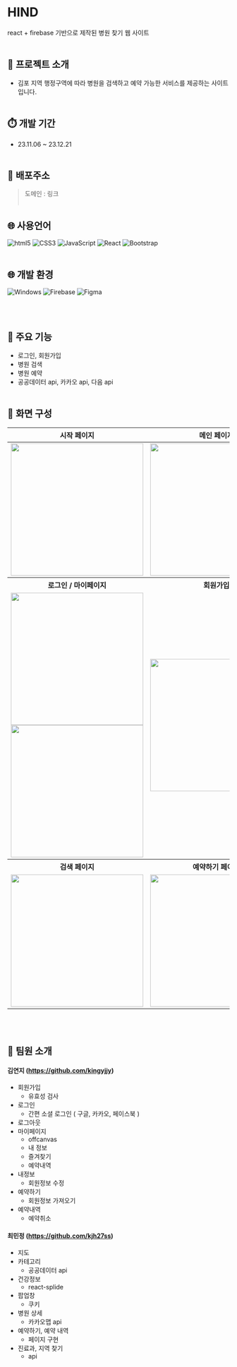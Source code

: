 # HIND

react + firebase 기반으로 제작된 병원 찾기 웹 사이트
<br/><br/>

## 	:bookmark_tabs: 프로젝트 소개
- 김포 지역 행정구역에 따라 병원을 검색하고 예약 가능한 서비스를 제공하는 사이트입니다.
<br/><br/>

## :stopwatch: 개발 기간
- 23.11.06 ~ 23.12.21
<br/><br/>

## 	:link: 배포주소
> 도메인 : 링크
<br/><br/>



## :globe_with_meridians:	사용언어
<img alt="html5" src ="https://img.shields.io/badge/html5-E34F26.svg?&style=for-the-badge&logo=html5&logoColor=black"/> <img alt="CSS3" src="https://img.shields.io/badge/CSS3-1572B6.svg?&style=for-the-badge&logo=CSS3&logoColor=white"/> 
<img alt="JavaScript" src ="https://img.shields.io/badge/JavaScriipt-F7DF1E.svg?&style=for-the-badge&logo=JavaScript&logoColor=black"/> 
<img alt="React" src="https://img.shields.io/badge/React-61DAFB.svg?&style=for-the-badge&logo=React&logoColor=white"/> 
<img alt="Bootstrap" src="https://img.shields.io/badge/Bootstrap-7952B3.svg?&style=for-the-badge&logo=Bootstrap&logoColor=white"/>
<br/><br/>
## :globe_with_meridians:	개발 환경
<img alt="Windows" src="https://img.shields.io/badge/Windows-0078D4.svg?&style=for-the-badge&logo=Windows&logoColor=white"/> <img alt="Firebase" src="https://img.shields.io/badge/Firebase-FFCA28.svg?&style=for-the-badge&logo=Firebase&logoColor=white"/>
<img alt="Figma" src="https://img.shields.io/badge/Figma-F24E1E.svg?&style=for-the-badge&logo=Figma&logoColor=white"/>

<br/><br/>


## :balloon: 주요 기능
- 로그인, 회원가입
- 병원 검색
- 병원 예약
- 공공데이터 api, 카카오 api, 다음 api
  <br/><br/>
  
## :receipt: 화면 구성
<table>
  <thead>
      <tr>
          <th align="center">시작 페이지</th>
          <th align="center">메인 페이지</th>
          <th align="center">병원 상세 페이지</th>
      </tr>
  </thead>
  <tbody>
      <tr>
          <td align="center"><a target="_blank" rel="noopener noreferrer" href="#"><img width="300" src="https://github.com/kingyjjy/hospitalweb/assets/141803591/5b206feb-e420-4a3f-8eee-37672ab5571d" style="max-width:100%;"></a></td>
          <td align="center"><a target="_blank" rel="noopener noreferrer" href="#"><img width="300" src="https://github.com/kingyjjy/hospitalweb/assets/141803591/2e8d58e9-01ef-449a-a09b-470a29465079" style="max-width:100%;"></a></td>
          <td align="center"><a target="_blank" rel="noopener noreferrer" href="#"><img width="300" src="https://github.com/kingyjjy/hospitalweb/assets/141803591/4fd40ca0-1124-4b16-a4c3-08d6936c3594" style="max-width:100%;"></a></td>
      </tr>
      <tr>
          <th align="center">로그인 / 마이페이지</th>
          <th align="center">회원가입</th>
          <th align="center">내 정보</th>
      </tr>
      <tr>
          <td align="center"><a target="_blank" rel="noopener noreferrer" href="#"><img width="300" src="https://github.com/kingyjjy/hospitalweb/assets/141803591/246d9f31-a2f3-4a5e-9e0c-bdc8dc178d4e" style="max-width:100%;"></a><a target="_blank" rel="noopener noreferrer" href="#"><img width="300" src="https://github.com/kingyjjy/hospitalweb/assets/141803591/61ea4543-3782-46e1-9201-e7461042ede3" style="max-width:100%;"></a></td>
          <td align="center"><a target="_blank" rel="noopener noreferrer" href="#"><img width="300" src="https://github.com/kingyjjy/hospitalweb/assets/141803591/940dd516-a106-417f-9393-8cc76a1bb153" style="max-width:100%;"></a></td>
          <td align="center"><a target="_blank" rel="noopener noreferrer" href="#"><img width="300" src="https://github.com/kingyjjy/hospitalweb/assets/141803591/981ba394-046c-42bf-9305-7a3102c180dc" style="max-width:100%;"></a></td>
      </tr>
    <tr>
      <th align="center">검색 페이지</th>
      <th align="center">예약하기 페이지</th>
      <th align="center">예약 내역 페이지</th>
    </tr>
    <tr>
      <td align="center"><a target="_blank" rel="noopener noreferrer" href="#"><img width="300" src="" style="max-width:100%;"></a></td>
      <td align="center"><a target="_blank" rel="noopener noreferrer" href="#"><img width="300" src="https://github.com/kingyjjy/hospitalweb/assets/141803591/c6bb4231-247f-44f8-9c03-68d4a7649330" style="max-width:100%;"></a></td>
      <td align="center"><a target="_blank" rel="noopener noreferrer" href="#"><img width="300" src="https://github.com/kingyjjy/hospitalweb/assets/141803591/7e4cee99-13a5-4807-a89d-8e0ecae181c3" style="max-width:100%;"></a></td>
    </tr>
  </tbody>
</table>
<br /><br />

## :white_heart: 팀원 소개
#### 김연지 (https://github.com/kingyjjy)
- 회원가입
  -  유효성 검사
- 로그인
  - 간편 소셜 로그인 ( 구글, 카카오, 페이스북 )
- 로그아웃
- 마이페이지
  - offcanvas
  - 내 정보
  - 즐겨찾기
  - 예약내역
- 내정보
  - 회원정보 수정
- 예약하기
  - 회원정보 가져오기
- 예약내역
  - 예약취소

#### 최민정 (https://github.com/kjh27ss)
- 지도
- 카테고리
  - 공공데이터 api
- 건강정보
  - react-splide
- 팝업창
  - 쿠키
- 병원 상세
  - 카카오맵 api
- 예약하기, 예약 내역
  - 페이지 구현
- 진료과, 지역 찾기
  - api
